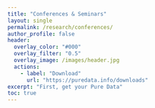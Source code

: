 ```yaml
---
title: "Conferences & Seminars"
layout: single
permalink: /research/conferences/
author_profile: false
header:
  overlay_color: "#000"
  overlay_filter: "0.5"
  overlay_image: /images/header.jpg
  actions:
    - label: "Download"
      url: "https://puredata.info/downloads"
excerpt: "First, get your Pure Data"
toc: true
---
```

